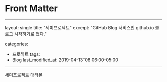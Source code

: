 # Front Matter
---
layout: single
title:  "세미프로젝트"
excerpt: "GitHub Blog 서비스인 github.io 블로그 시작하기로 했다."

categories:
  - 프로젝트
tags:
  - Blog
last_modified_at: 2019-04-13T08:06:00-05:00
---
세미프로젝트 대타몬
